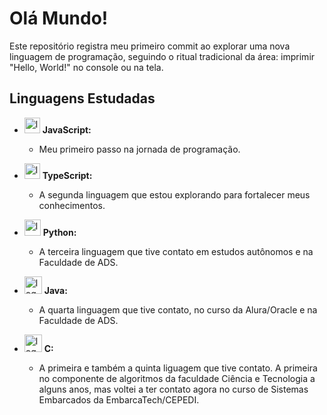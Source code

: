 # Olá Mundo!

Este repositório registra meu primeiro commit ao explorar uma nova linguagem de programação, seguindo o ritual tradicional da área: imprimir "Hello, World!" no console ou na tela.

## Linguagens Estudadas

- <img width=25 src="https://skillicons.dev/icons?i=js" alt="logo do javascript"/> **JavaScript:**
  - Meu primeiro passo na jornada de programação.

- <img width=25 src="https://skillicons.dev/icons?i=ts" alt="logo do typescript"/> **TypeScript:**
  - A segunda linguagem que estou explorando para fortalecer meus conhecimentos.

- <img width=26 src="https://skillicons.dev/icons?i=py" alt="logo do python"/> **Python:**
  - A terceira linguagem que tive contato em estudos autônomos e na Faculdade de ADS.

- <img width=28 src="https://skillicons.dev/icons?i=java" alt="logo do python"/> **Java:**
  - A quarta linguagem que tive contato, no curso da Alura/Oracle e na Faculdade de ADS.

- <img width=28 src="https://skillicons.dev/icons?i=c" alt="logo do C"/> **C:**
  - A primeira e também a quinta liguagem que tive contato. A primeira no componente de algoritmos da faculdade Ciência e Tecnologia a alguns anos, mas voltei a ter contato agora no curso de Sistemas Embarcados da EmbarcaTech/CEPEDI.
